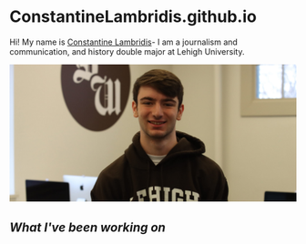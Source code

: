 # ConstantineLambridis.github.io

Hi! My name is [Constantine Lambridis](https://www.linkedin.com/in/constantine-a-lambridis-25033020b/)- I am a journalism and communication, and history double major at Lehigh University.

![cons](https://raw.githubusercontent.com/ConstantineLambridis/ConstantineLambridis.github.io/7f1a57ac0f5cc699a86c10952494d919487cc812/Constantine-Lambridis.jpg)

## ***What I've been working on***



